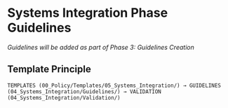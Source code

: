 # Systems Integration Phase Guidelines

*Guidelines will be added as part of Phase 3: Guidelines Creation*

## Template Principle
```
TEMPLATES (00_Policy/Templates/05_Systems_Integration/) → GUIDELINES (04_Systems_Integration/Guidelines/) → VALIDATION (04_Systems_Integration/Validation/)
```
